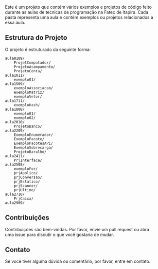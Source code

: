 Este é um projeto que contém vários exemplos e projetos de código feito durante as aulas de tecnicas de programação na Fatec de Itapira. Cada pasta representa uma aula e contém exemplos ou projetos relacionados a essa aula.

## Estrutura do Projeto

O projeto é estruturado da seguinte forma:

```
aula0109/
	ProjetComputador/
	ProjetoAcampamento/
	ProjetoConta/
aula1011/
	exemplo01/
aula1509/
	exemploAssociacao/
	exemploMatriz/
	exemploVetor/
aula1711/
	exemploHash/
aula1808/
	exemplo01/
	exemplo02/
aula2010/
	ProjetoBanco/
aula2209/
	ExemploEnumerador/
	ExemploPacote/
	ExemploPacotesAPI/
	ExemploSobrecarga/
	ProjetoBaralho/
aula2411/
	PrjInterface/
aula2508/
	exemploFor/
	prjApolice/
	prjConversao/
	prjEstatico/
	prjScanner/
	prjUltimo/
aula2710/
	PrjCaixa/
aula2909/
```


## Contribuições

Contribuições são bem-vindas. Por favor, envie um pull request ou abra uma issue para discutir o que você gostaria de mudar.

## Contato

Se você tiver alguma dúvida ou comentário, por favor, entre em contato.
